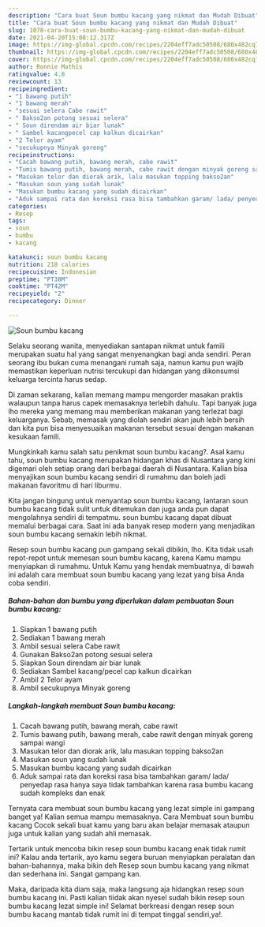 ```yaml
---
description: "Cara buat Soun bumbu kacang yang nikmat dan Mudah Dibuat"
title: "Cara buat Soun bumbu kacang yang nikmat dan Mudah Dibuat"
slug: 1078-cara-buat-soun-bumbu-kacang-yang-nikmat-dan-mudah-dibuat
date: 2021-04-20T15:08:12.317Z
image: https://img-global.cpcdn.com/recipes/2204eff7adc50508/680x482cq70/soun-bumbu-kacang-foto-resep-utama.jpg
thumbnail: https://img-global.cpcdn.com/recipes/2204eff7adc50508/680x482cq70/soun-bumbu-kacang-foto-resep-utama.jpg
cover: https://img-global.cpcdn.com/recipes/2204eff7adc50508/680x482cq70/soun-bumbu-kacang-foto-resep-utama.jpg
author: Ronnie Mathis
ratingvalue: 4.8
reviewcount: 13
recipeingredient:
- "1 bawang putih"
- "1 bawang merah"
- "sesuai selera Cabe rawit"
- " Bakso2an potong sesuai selera"
- " Soun direndam air biar lunak"
- " Sambel kacangpecel cap kalkun dicairkan"
- "2 Telor ayam"
- "secukupnya Minyak goreng"
recipeinstructions:
- "Cacah bawang putih, bawang merah, cabe rawit"
- "Tumis bawang putih, bawang merah, cabe rawit dengan minyak goreng sampai wangi"
- "Masukan telor dan diorak arik, lalu masukan topping bakso2an"
- "Masukan soun yang sudah lunak"
- "Masukan bumbu kacang yang sudah dicairkan"
- "Aduk sampai rata dan koreksi rasa bisa tambahkan garam/ lada/ penyedap rasa hanya saya tidak tambahkan karena rasa bumbu kacang sudah kompleks dan enak"
categories:
- Resep
tags:
- soun
- bumbu
- kacang

katakunci: soun bumbu kacang 
nutrition: 218 calories
recipecuisine: Indonesian
preptime: "PT38M"
cooktime: "PT42M"
recipeyield: "2"
recipecategory: Dinner

---
```



![Soun bumbu kacang](https://img-global.cpcdn.com/recipes/2204eff7adc50508/680x482cq70/soun-bumbu-kacang-foto-resep-utama.jpg)

Selaku seorang wanita, menyediakan santapan nikmat untuk famili merupakan suatu hal yang sangat menyenangkan bagi anda sendiri. Peran seorang ibu bukan cuma menangani rumah saja, namun kamu pun wajib memastikan keperluan nutrisi tercukupi dan hidangan yang dikonsumsi keluarga tercinta harus sedap.

Di zaman  sekarang, kalian memang mampu mengorder masakan praktis walaupun tanpa harus capek memasaknya terlebih dahulu. Tapi banyak juga lho mereka yang memang mau memberikan makanan yang terlezat bagi keluarganya. Sebab, memasak yang diolah sendiri akan jauh lebih bersih dan kita pun bisa menyesuaikan makanan tersebut sesuai dengan makanan kesukaan famili. 



Mungkinkah kamu salah satu penikmat soun bumbu kacang?. Asal kamu tahu, soun bumbu kacang merupakan hidangan khas di Nusantara yang kini digemari oleh setiap orang dari berbagai daerah di Nusantara. Kalian bisa menyajikan soun bumbu kacang sendiri di rumahmu dan boleh jadi makanan favoritmu di hari liburmu.

Kita jangan bingung untuk menyantap soun bumbu kacang, lantaran soun bumbu kacang tidak sulit untuk ditemukan dan juga anda pun dapat mengolahnya sendiri di tempatmu. soun bumbu kacang dapat dibuat memalui berbagai cara. Saat ini ada banyak resep modern yang menjadikan soun bumbu kacang semakin lebih nikmat.

Resep soun bumbu kacang pun gampang sekali dibikin, lho. Kita tidak usah repot-repot untuk memesan soun bumbu kacang, karena Kamu mampu menyiapkan di rumahmu. Untuk Kamu yang hendak membuatnya, di bawah ini adalah cara membuat soun bumbu kacang yang lezat yang bisa Anda coba sendiri.

<!--inarticleads1-->

##### Bahan-bahan dan bumbu yang diperlukan dalam pembuatan Soun bumbu kacang:

1. Siapkan 1 bawang putih
1. Sediakan 1 bawang merah
1. Ambil sesuai selera Cabe rawit
1. Gunakan  Bakso2an potong sesuai selera
1. Siapkan  Soun direndam air biar lunak
1. Sediakan  Sambel kacang/pecel cap kalkun dicairkan
1. Ambil 2 Telor ayam
1. Ambil secukupnya Minyak goreng




<!--inarticleads2-->

##### Langkah-langkah membuat Soun bumbu kacang:

1. Cacah bawang putih, bawang merah, cabe rawit
1. Tumis bawang putih, bawang merah, cabe rawit dengan minyak goreng sampai wangi
1. Masukan telor dan diorak arik, lalu masukan topping bakso2an
1. Masukan soun yang sudah lunak
1. Masukan bumbu kacang yang sudah dicairkan
1. Aduk sampai rata dan koreksi rasa bisa tambahkan garam/ lada/ penyedap rasa hanya saya tidak tambahkan karena rasa bumbu kacang sudah kompleks dan enak




Ternyata cara membuat soun bumbu kacang yang lezat simple ini gampang banget ya! Kalian semua mampu memasaknya. Cara Membuat soun bumbu kacang Cocok sekali buat kamu yang baru akan belajar memasak ataupun juga untuk kalian yang sudah ahli memasak.

Tertarik untuk mencoba bikin resep soun bumbu kacang enak tidak rumit ini? Kalau anda tertarik, ayo kamu segera buruan menyiapkan peralatan dan bahan-bahannya, maka bikin deh Resep soun bumbu kacang yang nikmat dan sederhana ini. Sangat gampang kan. 

Maka, daripada kita diam saja, maka langsung aja hidangkan resep soun bumbu kacang ini. Pasti kalian tiidak akan nyesel sudah bikin resep soun bumbu kacang lezat simple ini! Selamat berkreasi dengan resep soun bumbu kacang mantab tidak rumit ini di tempat tinggal sendiri,ya!.

